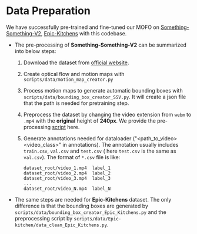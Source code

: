 # Data Preparation

We have successfully pre-trained and fine-tuned our MOFO on [Something-Something-V2](https://developer.qualcomm.com/software/ai-datasets/something-something), [Epic-Kitchens](https://epic-kitchens.github.io/2023) with this codebase.

- The pre-processing of **Something-Something-V2** can be summarized into below steps:

  1. Download the dataset from [official website](https://developer.qualcomm.com/software/ai-datasets/something-something).

  2. Create optical flow and motion maps with `scripts/data/motion_map_creator.py`

  3. Process motion maps to generate automatic bounding boxes with `scripts/data/bounding_box_creator_SSV.py`. It will create a json file that the path is needed for pretraining step.

  4. Preprocess the dataset by changing the video extension from `webm` to `.mp4` with the **original** height of **240px**. We provide the pre-processing [script](scripts/data/data_clean.py) here.

  5. Generate annotations needed for dataloader ("<path_to_video> <video_class>" in annotations). The annotation usually includes `train.csv`, `val.csv` and `test.csv` ( here `test.csv` is the same as `val.csv`). The format of `*.csv` file is like:

     ```
     dataset_root/video_1.mp4  label_1
     dataset_root/video_2.mp4  label_2
     dataset_root/video_3.mp4  label_3
     ...
     dataset_root/video_N.mp4  label_N
     ```

- The same steps are needed for **Epic-Kitchens** dataset. The only difference is that the bounding boxes are generated by `scripts/data/bounding_box_creator_Epic_Kitchens.py` and the preprocessing script by `scripts/data/Epic-kitchen/data_clean_Epic_Kitchens.py`.